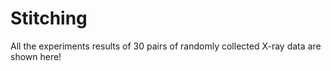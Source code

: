 # Stitching 
All the experiments results of 30 pairs of randomly collected X-ray data are shown here! 

